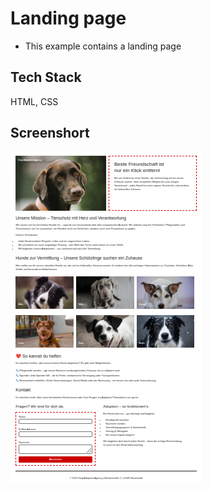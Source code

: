 # Landing page

- This example contains a landing page

## Tech Stack

HTML, CSS

## Screenshort

![Dog Adoption Agency](dogs-agency.png)

